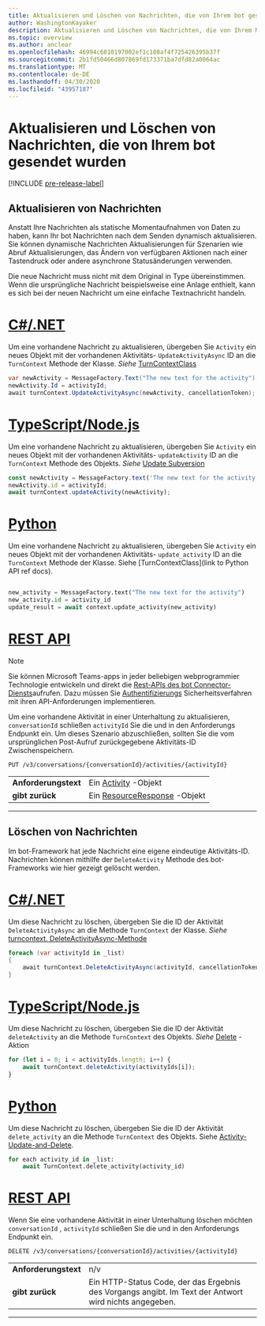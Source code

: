 ```yaml
---
title: Aktualisieren und Löschen von Nachrichten, die von Ihrem bot gesendet wurden
author: WashingtonKayaker
description: Aktualisieren und Löschen von Nachrichten, die von Ihrem Microsoft Teams-bot gesendet wurden
ms.topic: overview
ms.author: anclear
ms.openlocfilehash: 46994c6810197002ef1c108af4f725426395b37f
ms.sourcegitcommit: 2b1fd50466d807869fd173371ba7dfd82a0064ac
ms.translationtype: MT
ms.contentlocale: de-DE
ms.lasthandoff: 04/30/2020
ms.locfileid: "43957187"
---
```

# <a name="update-and-delete-messages-sent-from-your-bot"></a>Aktualisieren und Löschen von Nachrichten, die von Ihrem bot gesendet wurden

[!INCLUDE [pre-release-label](~/includes/v4-to-v3-pointer-bots.md)]

## <a name="updating-messages"></a>Aktualisieren von Nachrichten

Anstatt Ihre Nachrichten als statische Momentaufnahmen von Daten zu haben, kann Ihr bot Nachrichten nach dem Senden dynamisch aktualisieren. Sie können dynamische Nachrichten Aktualisierungen für Szenarien wie Abruf Aktualisierungen, das Ändern von verfügbaren Aktionen nach einer Tastendruck oder andere asynchrone Statusänderungen verwenden.

Die neue Nachricht muss nicht mit dem Original in Type übereinstimmen. Wenn die ursprüngliche Nachricht beispielsweise eine Anlage enthielt, kann es sich bei der neuen Nachricht um eine einfache Textnachricht handeln.

# <a name="cnet"></a>[C#/.NET](#tab/dotnet)

Um eine vorhandene Nachricht zu aktualisieren, übergeben Sie `Activity` ein neues Objekt mit der vorhandenen Aktivitäts- `UpdateActivityAsync` ID an die `TurnContext` Methode der Klasse. *Siehe* [TurnContextClass](/dotnet/api/microsoft.bot.builder.turncontext?view=botbuilder-dotnet-stable)

```csharp
var newActivity = MessageFactory.Text("The new text for the activity");
newActivity.Id = activityId;
await turnContext.UpdateActivityAsync(newActivity, cancellationToken);
```

# <a name="typescriptnodejs"></a>[TypeScript/Node.js](#tab/typescript)

Um eine vorhandene Nachricht zu aktualisieren, übergeben Sie `Activity` ein neues Objekt mit der vorhandenen Aktivitäts- `updateActivity` ID an die `TurnContext` Methode des Objekts. *Siehe* [Update Subversion](/javascript/api/botbuilder-core/turncontext?view=botbuilder-ts-latest#updateactivity-partial-activity--)

```typescript
const newActivity = MessageFactory.text('The new text for the activity');
newActivity.id = activityId;
await turnContext.updateActivity(newActivity);
```

# <a name="python"></a>[Python](#tab/python)

Um eine vorhandene Nachricht zu aktualisieren, übergeben Sie `Activity` ein neues Objekt mit der vorhandenen Aktivitäts- `update_activity` ID an die `TurnContext` Methode der Klasse. Siehe [TurnContextClass](link to Python API ref docs).

```python

new_activity = MessageFactory.text("The new text for the activity")
new_activity.id = activity_id
update_result = await context.update_activity(new_activity)

```

# <a name="rest-api"></a>[REST API](#tab/rest)

>[!NOTE]
>Sie können Microsoft Teams-apps in jeder beliebigen webprogrammier Technologie entwickeln und direkt die [Rest-APIs des bot Connector-Diensts](/azure/bot-service/rest-api/bot-framework-rest-connector-api-reference?view=azure-bot-service-4.0)aufrufen. Dazu müssen Sie [Authentifizierungs](/azure/bot-service/rest-api/bot-framework-rest-connector-authentication?view=azure-bot-service-4.0) Sicherheitsverfahren mit ihren API-Anforderungen implementieren.

Um eine vorhandene Aktivität in einer Unterhaltung zu aktualisieren, `conversationId` schließen `activityId` Sie die und in den Anforderungs Endpunkt ein. Um dieses Szenario abzuschließen, sollten Sie die vom ursprünglichen Post-Aufruf zurückgegebene Aktivitäts-ID Zwischenspeichern.

```http
PUT /v3/conversations/{conversationId}/activities/{activityId}
```

| | |
|----|----|
| **Anforderungstext** | Ein [Activity](/azure/bot-service/rest-api/bot-framework-rest-connector-api-reference?view=azure-bot-service-4.0#activity-object) -Objekt |
| **gibt zurück** | Ein [ResourceResponse](/azure/bot-service/rest-api/bot-framework-rest-connector-api-reference?view=azure-bot-service-4.0#resourceresponse-object) -Objekt |

---

## <a name="deleting-messages"></a>Löschen von Nachrichten

Im bot-Framework hat jede Nachricht eine eigene eindeutige Aktivitäts-ID.
Nachrichten können mithilfe der `DeleteActivity` Methode des bot-Frameworks wie hier gezeigt gelöscht werden.

# <a name="cnet"></a>[C#/.NET](#tab/dotnet)

Um diese Nachricht zu löschen, übergeben Sie die ID der Aktivität `DeleteActivityAsync` an die Methode `TurnContext` der Klasse. *Siehe* [turncontext. DeleteActivityAsync-Methode](/dotnet/api/microsoft.bot.builder.turncontext.deleteactivityasync?view=botbuilder-dotnet-stable)

```csharp
foreach (var activityId in _list)
{
    await turnContext.DeleteActivityAsync(activityId, cancellationToken);
}
```

# <a name="typescriptnodejs"></a>[TypeScript/Node.js](#tab/typescript)

Um diese Nachricht zu löschen, übergeben Sie die ID der Aktivität `deleteActivity` an die Methode `TurnContext` des Objekts. *Siehe* [Delete](/javascript/api/botbuilder-core/turncontext?view=botbuilder-ts-latest#deleteactivity-string---partial-conversationreference--) -Aktion

```typescript
for (let i = 0; i < activityIds.length; i++) {
    await turnContext.deleteActivity(activityIds[i]);
}
```

# <a name="python"></a>[Python](#tab/python)

Um diese Nachricht zu löschen, übergeben Sie die ID der Aktivität `delete_activity` an die Methode `TurnContext` des Objekts. Siehe [Activity-Update-and-Delete](https://github.com/microsoft/botbuilder-python/blob/c04ecacb22c1f4b43a671fe2f1e4782218391975/tests/teams/scenarios/activity-update-and-delete/bots/activity_update_and_delete_bot.py).

```python
for each activity_id in _list:
    await TurnContext.delete_activity(activity_id)
```

# <a name="rest-api"></a>[REST API](#tab/rest)

 Wenn Sie eine vorhandene Aktivität in einer Unterhaltung löschen möchten `conversationId` , `activityId` schließen Sie die und in den Anforderungs Endpunkt ein.

```http
DELETE /v3/conversations/{conversationId}/activities/{activityId}
```

| | |
|----|----|
| **Anforderungstext** | n/v |
| **gibt zurück** | Ein HTTP-Status Code, der das Ergebnis des Vorgangs angibt. Im Text der Antwort wird nichts angegeben. |

---
